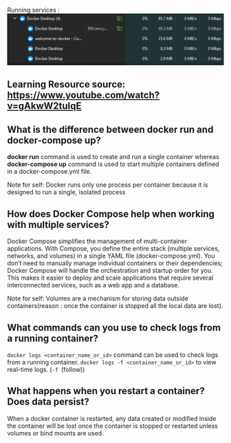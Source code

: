 Running services :
![alt text](image.png)

## Learning Resource source: https://www.youtube.com/watch?v=gAkwW2tuIqE

## What is the difference between docker run and docker-compose up?

**docker run** command is used to create and run a single container whereas **docker-compose up** command is used to start multiple containers defined in a docker-compose.yml file. 

Note for self: Docker runs only one process per container because it is designed to run a single, isolated process

## How does Docker Compose help when working with multiple services?

Docker Compose simplifies the management of multi-container applications. With Compose, you define the entire stack (multiple services, networks, and volumes) in a single YAML file (docker-compose.yml). You don’t need to manually manage individual containers or their dependencies; Docker Compose will handle the orchestration and startup order for you. This makes it easier to deploy and scale applications that require several interconnected services, such as a web app and a database.

Note for self: Volumes are a mechanism for storing data outside containers(reason : once the container is stopped all the local data are lost).

## What commands can you use to check logs from a running container?
`docker logs <container_name_or_id>` command can be used to check logs from a running container.
`docker logs -f <container_name_or_id>` to view real-time logs. (`-f `(follow))

## What happens when you restart a container? Does data persist?

When a docker container is restarted, any data created or modified inside the container will be lost once the container is stopped or restarted unless volumes or bind mounts are used.